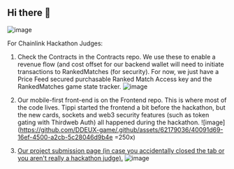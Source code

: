 ## Hi there 👋
![image](https://github.com/DDEUX-game/.github/assets/62179036/72696312-24ba-4588-bd09-eb69c7f5ce07)

For Chainlink Hackathon Judges:
1. Check the Contracts in the Contracts repo.  We use these to enable a revenue flow (and cost offset for our backend wallet will need to initiate transactions to RankedMatches (for security). For now, we just have a Price Feed secured purchasable Ranked Match Access key and the RankedMatches game state tracker.
![image](https://github.com/DDEUX-game/.github/assets/62179036/c7ac75b3-4250-4e1e-b8de-12a7ed412801)

2. Our mobile-first front-end is on the Frontend repo. This is where most of the code lives.  Tippi started the frontend a bit before the hackathon, but the new cards, sockets and web3 security features (such as token gating with Thirdweb Auth) all happened during the hackathon. 
![image](https://github.com/DDEUX-game/.github/assets/62179036/40091d69-16ef-4500-a2cb-5c28046d9b4e =250x)

3. [Our project submission page (in case you accidentally closed the tab or you aren't really a hackathon judge).](https://devpost.com/software/ddeux-the-game)
![image](https://github.com/DDEUX-game/.github/assets/62179036/f8e8362f-76df-4788-8727-5d4013331137)

<!--

**Here are some ideas to get you started:**

🙋‍♀️ A short introduction - what is your organization all about?
🌈 Contribution guidelines - how can the community get involved?
👩‍💻 Useful resources - where can the community find your docs? Is there anything else the community should know?
🍿 Fun facts - what does your team eat for breakfast?
🧙 Remember, you can do mighty things with the power of [Markdown](https://docs.github.com/github/writing-on-github/getting-started-with-writing-and-formatting-on-github/basic-writing-and-formatting-syntax)
-->
